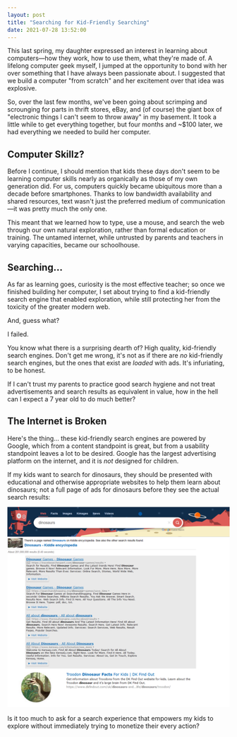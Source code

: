 ```yaml
---
layout: post
title: "Searching for Kid-Friendly Searching"
date: 2021-07-28 13:52:00
---
```


This last spring, my daughter expressed an interest in learning about computers—how they work, how to use them, what they're made of. A lifelong computer geek myself, I jumped at the opportunity to bond with her over something that I have always been passionate about. I suggested that we build a computer "from scratch" and her excitement over that idea was explosive.

So, over the last few months, we've been going about scrimping and scrounging for parts in thrift stores, eBay, and (of course) the giant box of "electronic things I can't seem to throw away" in my basement. It took a little while to get everything together, but four months and ~$100 later, we had everything we needed to build her computer.

## Computer Skillz?

Before I continue, I should mention that kids these days don't seem to be learning computer skills nearly as organically as those of my own generation did. For us, computers quickly became ubiquitous more than a decade before smartphones. Thanks to low bandwidth availability and shared resources, text wasn't just the preferred medium of communication—it was pretty much the only one.

This meant that we learned how to type, use a mouse, and search the web through our own natural exploration, rather than formal education or training. The untamed internet, while untrusted by parents and teachers in varying capacities, became our schoolhouse.

## Searching...

As far as learning goes, curiosity is the most effective teacher; so once we finished building her computer, I set about trying to find a kid-friendly search engine that enabled exploration, while still protecting her from the toxicity of the greater modern web.

And, guess what?

I failed.

You know what there is a surprising dearth of? High quality, kid-friendly search engines. Don't get me wrong, it's not as if there are _no_ kid-friendly search engines, but the ones that exist are _loaded_ with ads. It's infuriating, to be honest.

If I can't trust my parents to practice good search hygiene and not treat advertisements and search results as equivalent in value, how in the hell can I expect a 7 year old to do much better?

## The Internet is Broken

Here's the thing... these kid-friendly search engines are powered by Google, which from a content standpoint is great, but from a usability standpoint leaves a lot to be desired. Google has the largest advertising platform on the internet, and it is _not_ designed for children.

If my kids want to search for dinosaurs, they should be presented with educational and otherwise appropriate websites to help them learn about dinosaurs; not a full page of ads for dinosaurs before they see the actual search results:

![Kiddle.co search for "dinosaurs" showing a full page of ads before the first valid result](/assets/posts/kiddle-dinosaur-search.png)

Is it too much to ask for a search experience that empowers my kids to explore without immediately trying to monetize their every action?